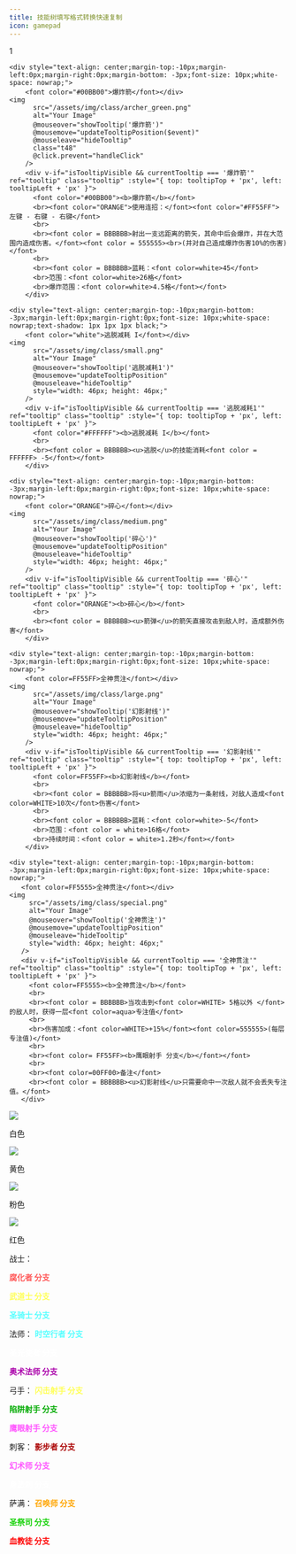 ```yaml
---
title: 技能树填写格式转换快速复制
icon: gamepad
---
```

1

```vue
<div style="text-align: center;margin-top:-10px;margin-left:0px;margin-right:0px;margin-bottom: -3px;font-size: 10px;white-space: nowrap;">
    <font color="#00BB00">爆炸箭</font></div>
<img
      src="/assets/img/class/archer_green.png"
      alt="Your Image"
      @mouseover="showTooltip('爆炸箭')"
      @mousemove="updateTooltipPosition($event)"
      @mouseleave="hideTooltip"
      class="t48"
      @click.prevent="handleClick"
    />
    <div v-if="isTooltipVisible && currentTooltip === '爆炸箭'" ref="tooltip" class="tooltip" :style="{ top: tooltipTop + 'px', left: tooltipLeft + 'px' }">
      <font color="#00BB00"><b>爆炸箭</b></font>
      <br><font color="ORANGE">使用连招：</font><font color="#FF55FF"> 左键 - 右键 - 右键</font>
      <br>
      <br><font color = BBBBBB>射出一支远距离的箭矢，其命中后会爆炸，并在大范围内造成伤害。</font><font color = 555555><br>(并对自己造成爆炸伤害10%的伤害)</font>
      <br>
      <br><font color = BBBBBB>蓝耗：<font color=white>45</font>
      <br>范围：<font color=white>26格</font>
      <br>爆炸范围：<font color=white>4.5格</font></font>
    </div>
```

```vue
<div style="text-align: center;margin-top:-10px;margin-bottom: -3px;margin-left:0px;margin-right:0px;font-size: 10px;white-space: nowrap;text-shadow: 1px 1px 1px black;">
    <font color="white">逃脱减耗 I</font></div>
<img
      src="/assets/img/class/small.png"
      alt="Your Image"
      @mouseover="showTooltip('逃脱减耗1')"
      @mousemove="updateTooltipPosition"
      @mouseleave="hideTooltip"
      style="width: 46px; height: 46px;"
    />
    <div v-if="isTooltipVisible && currentTooltip === '逃脱减耗1'" ref="tooltip" class="tooltip" :style="{ top: tooltipTop + 'px', left: tooltipLeft + 'px' }">
      <font color="#FFFFFF"><b>逃脱减耗 I</b></font>
      <br>
      <br><font color = BBBBBB><u>逃脱</u>的技能消耗<font color = FFFFFF> -5</font></font>
    </div>
```

```vue
<div style="text-align: center;margin-top:-10px;margin-bottom: -3px;margin-left:0px;margin-right:0px;font-size: 10px;white-space: nowrap;">
    <font color="ORANGE">碎心</font></div>
<img
      src="/assets/img/class/medium.png"
      alt="Your Image"
      @mouseover="showTooltip('碎心')"
      @mousemove="updateTooltipPosition"
      @mouseleave="hideTooltip"
      style="width: 46px; height: 46px;"
    />
    <div v-if="isTooltipVisible && currentTooltip === '碎心'" ref="tooltip" class="tooltip" :style="{ top: tooltipTop + 'px', left: tooltipLeft + 'px' }">
      <font color="ORANGE"><b>碎心</b></font>
      <br>
      <br><font color = BBBBBB><u>箭弹</u>的箭矢直接攻击到敌人时，造成额外伤害</font>
    </div>
```


```vue
<div style="text-align: center;margin-top:-10px;margin-bottom: -3px;margin-left:0px;margin-right:0px;font-size: 10px;white-space: nowrap;">
    <font color=FF55FF>全神贯注</font></div>
<img
      src="/assets/img/class/large.png"
      alt="Your Image"
      @mouseover="showTooltip('幻影射线')"
      @mousemove="updateTooltipPosition"
      @mouseleave="hideTooltip"
      style="width: 46px; height: 46px;"
    />
    <div v-if="isTooltipVisible && currentTooltip === '幻影射线'" ref="tooltip" class="tooltip" :style="{ top: tooltipTop + 'px', left: tooltipLeft + 'px' }">
      <font color=FF55FF><b>幻影射线</b></font>
      <br>
      <br><font color = BBBBBB>将<u>箭雨</u>浓缩为一条射线，对敌人造成<font color=WHITE>10次</font>伤害</font>
      <br>
      <br><font color = BBBBBB>蓝耗：<font color=white>-5</font>
      <br>范围：<font color = white>16格</font>
      <br>持续时间：<font color = white>1.2秒</font></font>
    </div>
```


 ```vue
<div style="text-align: center;margin-top:-10px;margin-bottom: -3px;margin-left:0px;margin-right:0px;font-size: 10px;white-space: nowrap;">
    <font color=FF5555>全神贯注</font></div>
<img
      src="/assets/img/class/special.png"
      alt="Your Image"
      @mouseover="showTooltip('全神贯注')"
      @mousemove="updateTooltipPosition"
      @mouseleave="hideTooltip"
      style="width: 46px; height: 46px;"
    />
    <div v-if="isTooltipVisible && currentTooltip === '全神贯注'" ref="tooltip" class="tooltip" :style="{ top: tooltipTop + 'px', left: tooltipLeft + 'px' }">
      <font color=FF5555><b>全神贯注</b></font>
      <br>
      <br><font color = BBBBBB>当攻击到<font color=WHITE> 5格以外 </font>的敌人时，获得一层<font color=aqua>专注值</font>
      <br>
      <br>伤害加成：<font color=WHITE>+15%</font><font color=555555>(每层专注值)</font>
      <br>
      <br><font color= FF55FF><b>鹰眼射手 分支</b></font></font>
      <br>
      <br><font color=00FF00>备注</font>
      <br><font color = BBBBBB><u>幻影射线</u>只需要命中一次敌人就不会丢失专注值。</font>
    </div>
```
<img src="/assets/img/class/small.png">

白色

<img src="/assets/img/class/medium.png">

黄色

<img src="/assets/img/class/large.png">

粉色

<img src="/assets/img/class/special.png">

红色


战士：

<font color=FF5555><b>腐化者 分支</b></font>

<font color=FFFF55><b>武道士 分支</b></font>

<font color=55FFFF><b>圣骑士 分支</b></font>

法师：
<font color=55FFFF><b>时空行者 分支</b></font>

<font color=WHITE><b>圣光使者 分支</b></font>

<font color=AA00AA><b>奥术法师 分支</b></font>

弓手：
<font color=FFFF55><b>闪击射手 分支</b></font>

<font color=00AA00><b>陷阱射手 分支</b></font>

<font color=FF55FF><b>鹰眼射手 分支</b></font>

刺客：
<font color=AA0000><b>影步者 分支</b></font>

<font color=FF55FF><b>幻术师 分支</b></font>

<font color=WHITE><b>身法刺 分支</b></font>

萨满：
<font color="orange"><b>召唤师 分支</b></font>

<font color=16d108><b>圣祭司 分支</b></font>

<font color="red"><b>血教徒 分支</b></font>